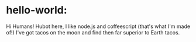 # hello-world:
Hi Humans!
Hubot here, I like node.js and coffeescript (that's what I'm made of!)
I've got tacos on the moon and find then far superior to Earth tacos.
